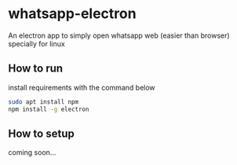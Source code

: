 # whatsapp-electron
An electron app to simply open whatsapp web (easier than browser) specially for linux

## How to run
install requirements with the command below
```bash
sudo apt install npm
npm install -g electron
```

## How to setup
coming soon...
